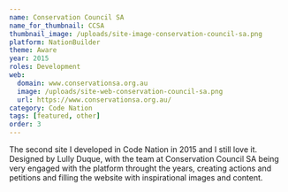 ```yaml
---
name: Conservation Council SA
name_for_thumbnail: CCSA
thumbnail_image: /uploads/site-image-conservation-council-sa.png
platform: NationBuilder
theme: Aware
year: 2015
roles: Development
web:
  domain: www.conservationsa.org.au
  image: /uploads/site-web-conservation-council-sa.png
  url: https://www.conservationsa.org.au/
category: Code Nation
tags: [featured, other]
order: 3
---
```


The second site I developed in Code Nation in 2015 and I still love it. Designed by Lully Duque, with the team at Conservation Council SA being very engaged with the platform throught the years, creating actions and petitions and filling the website with inspirational images and content.
